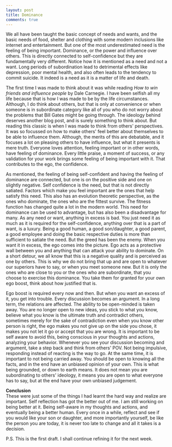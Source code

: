 ```yaml
---
layout: post
title: Dominance
comments: true
---
```


We all have been taught the basic concept of needs and wants, and the basic needs of food, shelter and clothing with some modern inclusions like internet and entertainment. But one of the most underestimated need is the feeling of being important. Dominance, or the power and influence over others. This is directly connected to self-confidence but they are fundamentally very different. Notice how it is mentioned as a need and not a want. Long periods of subordination lead to detrimental effects like depression, poor mental health, and also often leads to the tendency to commit suicide. It indeed is a need as it is a matter of life and death.  

The first time I was made to think about it was while reading _How to win friends and influence people_ by Dale Carnegie. I have been selfish all my life because that is how I was made to be by the life circumstances. Although, I do think about others, but that is only at convenience or when someone is in subordinate category like all of you who do not worry about the problems that Bill Gates might be going through. The ideology behind deserves another blog post, and is surely something to think about. But reading this classic is when I was made to think from others' perspectives. It was so focussed on how to make others' feel better about themselves to be able to influence them. Although, the merits of this are debatable, and it focuses a lot on pleasing others to have influence, but what it presents is mere truth. Everyone loves attention, feeling important or in other words, have feeling of dominance. Every little praise, a moment of success, or any validation for your work brings some feeling of being important with it. That contributes to the ego, the confidence.  

As mentioned, the feeling of being self-confident and having the feeling of dominance are connected, but one is on the positive side and one on slightly negative. Self confidence is the need, but that is not directly satiated. Factors which make you feel important are the ones that help satisfy this need. This also has an evolution theoretic perspective, as the ones who dominate, the ones who are the fittest survive. The fitness function has changed quite a lot in the modern world. This need for dominance can be used to advantage, but has also been a disadvantage for many. As any need or want, anything in excess is bad. You just need it as much as it is required for the self-confidence, anything over that is a part of want, is a luxury. Being a good human, a good son/daughter, a good parent, a good employee and doing the basic respective duties is more than sufficient to satiate the need. But the greed has been the enemy. When you want it in excess, the ego comes into the picture. Ego acts as a protective wall between you and anything that can attack your ability to dominate. On a short detour, we all know that this is a negative quality and is perceived as one by others. This is why we do not bring that up and are open to whatever our superiors have to say, or when you meet someone new. But it is only the ones who are close to you or the ones who are subordinate, that you choose to exercise this dominance. You take them for granted for your own ego boost, think about how justified that is.  

Ego boost is required every now and then. But when you want an excess of it, you get into trouble. Every discussion becomes an argument. In a long term, the relations are affected. The ability to be open-minded is taken away. You are no longer open to new ideas, you stick to what you know, believe what you know is the ultimate truth and contradict others, sometimes merely for the sake of contradiction even when you know other person is right, the ego makes you not give up on the side you chose, it makes you not let it go or accept that you are wrong. It is important to be self aware to avoid this, being conscious in your thoughts and actions, analyzing your behavior. Whenever you see your discussion becoming and argument, take a step back and think from others' POV. Not being impulsive, responding instead of reacting is the way to go. At the same time, it is important to not being carried away. You should be open to knowing all the facts, and in the end have an unbiased opinion of your own. This is what being grounded, or down to earth means. It does not mean you are subordinating to others' ideology, it means you are open to what everyone has to say, but at the end have your own unbiased judgement.  

**Conclusion**  
These were just some of the things I had learnt the hard way and realize are important. Self reflection has got the better out of me. I am still working on being better at it. Being self-aware in my thoughts and actions, and eventually being a better human. Every once in a while, reflect and see if you would like your son or daughter, and more importantly yourself, be like the person you are today, it is never too late to change and all it takes is a decision.  


P.S. This is the first draft. I shall continue refining it for the next week.
